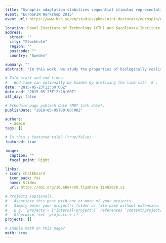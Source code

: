 ```yaml
---
title: "Synaptic adaptation stabilizes sequential stimulus representations"
event: "EuroSPIN Workshop 2015"
event_url: https://www.kth.se/en/studies/phd/joint-doctorate/eurospin/workshops/fifth-eurospin-workshop-1.560406

location: Royal Institute of Technology (KTH) and Karolinska Institute (KI)
address:
  street: ""
  city: "Stockholm"
  region: ""
  postcode: ""
  country: "Sweden"

summary: ""
abstract: "In this work, we study the properties of biologically realistic networks of LIF neurons, with differentially modulated, dynamic excitation and inhibition, combining well established as well as more recent phenomenological models of synaptic plasticity. We begin by demonstrating that timing-dependent synaptic plasticity mechanisms have an important role to play in the active maintenance of an ongoing dynamics characterized by asynchronous and irregular firing, closely resembling cortical activity in vivo. Incoming stimuli, acting as perturbations of the local balance of excitation and inhibition, require fast adaptive responses to prevent the development of unstable activity regimes, which we objectively link between to a reduced generic computational capacity. Additionally, we demonstrate that the action of plasticity shapes and stabilizes the transient network states exhibited in the presence of sequentially presented stimulus events, allowing the development of adequate and discernible stimulus representations. The main feature responsible for the increased discriminability of stimulus-driven population responses in plastic networks is shown to be the decorrelating action of inhibitory plasticity and the consequent maintenance of the asynchronous irregular dynamic regime both for ongoing activity and stimulus-driven responses, whereas excitatory plasticity is shown to play only a marginal role."

# Talk start and end times.
#   End time can optionally be hidden by prefixing the line with `#`.
date: "2015-05-23T12:00:00Z"
date_end: "2015-05-23T12:20:00Z"
all_day: false

# Schedule page publish date (NOT talk date).
publishDate: "2018-05-05T00:00:00Z"

authors: 
  - admin
tags: []

# Is this a featured talk? (true/false)
featured: true

image:
  caption: ""
  focal_point: Right

links:
- icon: chalkboard
  icon_pack: fas
  name: Slides
  url: https://doi.org/10.6084/m9.figshare.11492676.v1

# Projects (optional).
#   Associate this post with one or more of your projects.
#   Simply enter your project's folder or file name without extension.
#   E.g. `projects = ["internal-project"]` references `content/project/deep-learning/index.md`.
#   Otherwise, set `projects = []`.
projects: []

# Enable math on this page?
math: true
---
```



